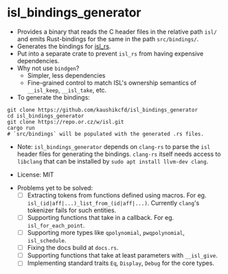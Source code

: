 # isl_bindings_generator

- Provides a binary that reads the C header files in the relative path `isl/` and emits Rust-bindings for the same in the path `src/bindings/`.
- Generates the bindings for [isl_rs](https://crates.io/crates/isl_rs).
- Put into a separate crate to prevent `isl_rs` from having expensive dependencies.
- Why not use `bindgen`?
  - Simpler, less dependencies
  - Fine-grained control to match ISL's ownership semantics of `__isl_keep`, `__isl_take`, etc.
- To generate the bindings:
```
git clone https://github.com/kaushikcfd/isl_bindings_generator
cd isl_bindings_generator
git clone https://repo.or.cz/w/isl.git
cargo run
# `src/bindings` will be populated with the generated .rs files.
```
  - Note: `isl_bindings_generator` depends on `clang-rs` to parse the `isl` header files for generating the bindings. `clang-rs` itself needs access to `libclang` that can be installed by `sudo apt install llvm-dev clang`.

- License: MIT
* Problems yet to be solved:
  - [ ] Extracting tokens from functions defined using macros. For eg. `isl_(id|aff|...)_list_from_(id|aff|...)`. Currently `clang`'s tokenizer fails for such entities.
  - [ ] Supporting functions that take in a callback. For eg. `isl_for_each_point`.
  - [ ] Supporting more types like `qpolynomial`, `pwqpolynomial`, `isl_schedule`.
  - [ ] Fixing the docs build at `docs.rs`.
  - [ ] Supporting functions that take at least parameters with `__isl_give`.
  - [ ] Implementing standard traits `Eq`, `Display`, `Debug` for the core types.
